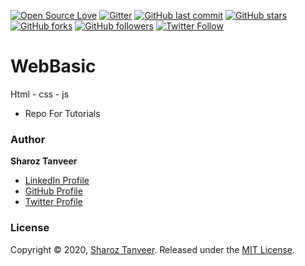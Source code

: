 [![Open Source Love](https://badges.frapsoft.com/os/v1/open-source.png?v=103)](https://github.com/ellerbrock/open-source-badges/)
[![Gitter](https://badges.gitter.im/SharozTanveer/community.svg)](https://gitter.im/SharozTanveer/community?utm_source=badge&utm_medium=badge&utm_campaign=pr-badge)
[![GitHub last commit](https://img.shields.io/github/last-commit/ShahrozTanveer/WebBasic.svg?style=flat)]()
[![GitHub stars](https://img.shields.io/github/stars/ShahrozTanveer/WebBasic.svg?style=social&label=Star)](https://github.com/ShahrozTanveer/WebBasic)
[![GitHub forks](https://img.shields.io/github/forks/ShahrozTanveer/WebBasic.svg?style=social&label=Fork)](https://github.com/ShahrozTanveer/WebBasic)
[![GitHub followers](https://img.shields.io/github/followers/ShahrozTanveer.svg?style=social&label=Follow)](https://github.com/ShahrozTanveer)
[![Twitter Follow](https://img.shields.io/twitter/follow/saadtanveer3121.svg?style=social)](https://twitter.com/saadtanveer3121)


# WebBasic
Html - css - js


* Repo For Tutorials


### Author

**Sharoz Tanveer**

* [LinkedIn Profile](https://www.linkedin.com/in/sharoztanveer/)
* [GitHub Profile](https://github.com/ShahrozTanveer)
* [Twitter Profile](https://twitter.com/saadtanveer3121)

### License

Copyright © 2020, [Sharoz Tanveer](https://github.com/ShahrozTanveer).
Released under the [MIT License](LICENSE).

